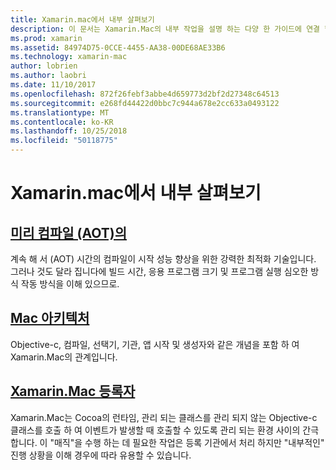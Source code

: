 ```yaml
---
title: Xamarin.mac에서 내부 살펴보기
description: 이 문서는 Xamarin.Mac의 내부 작업을 설명 하는 다양 한 가이드에 연결 합니다. 미리 컴파일, Xamarin.Mac 아키텍처 및 Xamarin.Mac 등록 기관에 연결 된 문서에 설명합니다.
ms.prod: xamarin
ms.assetid: 84974D75-0CCE-4455-AA38-00DE68AE33B6
ms.technology: xamarin-mac
author: lobrien
ms.author: laobri
ms.date: 11/10/2017
ms.openlocfilehash: 872f26febf3abbe4d659773d2bf2d27348c64513
ms.sourcegitcommit: e268fd44422d0bbc7c944a678e2cc633a0493122
ms.translationtype: MT
ms.contentlocale: ko-KR
ms.lasthandoff: 10/25/2018
ms.locfileid: "50118775"
---
```

# <a name="under-the-hood-in-xamarinmac"></a>Xamarin.mac에서 내부 살펴보기

## <a name="ahead-of-time-compilation-aotaotmd"></a>[미리 컴파일 (AOT)의](aot.md)

계속 해 서 (AOT) 시간의 컴파일이 시작 성능 향상을 위한 강력한 최적화 기술입니다. 그러나 것도 달라 집니다에 빌드 시간, 응용 프로그램 크기 및 프로그램 실행 심오한 방식 작동 방식을 이해 있으므로.

## <a name="mac-architecturearchitecturemd"></a>[Mac 아키텍처](architecture.md)

Objective-c, 컴파일, 선택기, 기관, 앱 시작 및 생성자와 같은 개념을 포함 하 여 Xamarin.Mac의 관계입니다.

## <a name="xamarinmac-registrarregistrarmd"></a>[Xamarin.Mac 등록자](registrar.md)

Xamarin.Mac는 Cocoa의 런타임, 관리 되는 클래스를 관리 되지 않는 Objective-c 클래스를 호출 하 여 이벤트가 발생할 때 호출할 수 있도록 관리 되는 환경 사이의 간극 합니다. 이 "매직"을 수행 하는 데 필요한 작업은 등록 기관에서 처리 하지만 "내부적인" 진행 상황을 이해 경우에 따라 유용할 수 있습니다.
